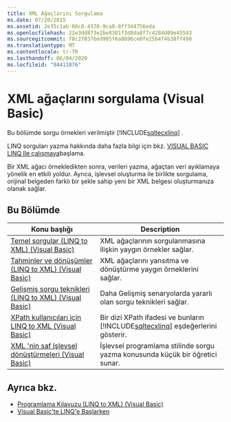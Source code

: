 ```yaml
---
title: XML Ağaçlarını Sorgulama
ms.date: 07/20/2015
ms.assetid: 2e35c1ab-08c8-4378-9ca8-8ff344756eda
ms.openlocfilehash: 22e3dd873e2be8381f3d8da8f7c4284d09e45543
ms.sourcegitcommit: f8c270376ed905f6a8896ce0fe25b4f4b38ff498
ms.translationtype: MT
ms.contentlocale: tr-TR
ms.lasthandoff: 06/04/2020
ms.locfileid: "84411876"
---
```

# <a name="querying-xml-trees-visual-basic"></a>XML ağaçlarını sorgulama (Visual Basic)
Bu bölümde sorgu örnekleri verilmiştir [!INCLUDE[sqltecxlinq](~/includes/sqltecxlinq-md.md)] .  
  
 LINQ sorguları yazma hakkında daha fazla bilgi için bkz. [VISUAL BASIC LINQ Ile çalışmaya](getting-started-with-linq.md)başlama.  
  
 Bir XML ağacı örnekledikten sonra, verileri yazma, ağaçtan veri ayıklamaya yönelik en etkili yoldur. Ayrıca, işlevsel oluşturma ile birlikte sorgulama, orijinal belgeden farklı bir şekle sahip yeni bir XML belgesi oluşturmanıza olanak sağlar.  
  
## <a name="in-this-section"></a>Bu Bölümde  
  
|Konu başlığı|Description|  
|-----------|-----------------|  
|[Temel sorgular (LINQ to XML) (Visual Basic)](basic-queries-linq-to-xml.md)|XML ağaçlarının sorgulanmasına ilişkin yaygın örnekler sağlar.|  
|[Tahminler ve dönüşümler (LINQ to XML) (Visual Basic)](projections-and-transformations-linq-to-xml.md)|XML ağaçlarını yansıtma ve dönüştürme yaygın örneklerini sağlar.|  
|[Gelişmiş sorgu teknikleri (LINQ to XML) (Visual Basic)](advanced-query-techniques-linq-to-xml.md)|Daha Gelişmiş senaryolarda yararlı olan sorgu teknikleri sağlar.|  
|[XPath kullanıcıları için LINQ to XML (Visual Basic)](linq-to-xml-for-xpath-users.md)|Bir dizi XPath ifadesi ve bunların [!INCLUDE[sqltecxlinq](~/includes/sqltecxlinq-md.md)] eşdeğerlerini gösterir.|  
|[XML 'nin saf Işlevsel dönüştürmeleri (Visual Basic)](pure-functional-transformations-of-xml.md)|İşlevsel programlama stilinde sorgu yazma konusunda küçük bir öğretici sunar.|  
  
## <a name="see-also"></a>Ayrıca bkz.

- [Programlama Kılavuzu (LINQ to XML) (Visual Basic)](programming-guide-linq-to-xml.md)
- [Visual Basic'te LINQ'e Başlarken](getting-started-with-linq.md)
